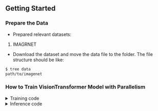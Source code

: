 ## Getting Started
### Prepare the Data 

- Prepared relevant datasets:

1. IMAGRNET

- Download the dataset and move the data file to the folder. The file structure should be like:
```bash
$ tree data
path/to/imagenet
```
### How to Train VisionTransformer Model with Parallelism

<details>
<summary>Training code</summary>

```Shell
bash train.sh
```
</details>
<details>
<summary>Inference code</summary>

```Shell
bash infer.sh
```
</details>



